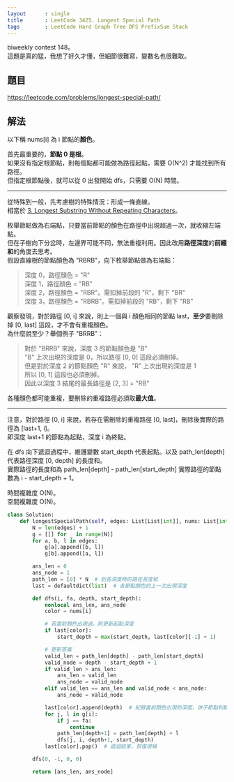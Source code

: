 ```yaml
---
layout      : single
title       : LeetCode 3425. Longest Special Path
tags        : LeetCode Hard Graph Tree DFS PrefixSum Stack
---
```

biweekly contest 148。  
這題是真的猛，我想了好久才懂，但細節很難寫，變數名也很難取。  

## 題目

<https://leetcode.com/problems/longest-special-path/>

## 解法

以下稱 nums[i] 為 i 節點的**顏色**。  

首先最重要的，**節點 0 是根**。  
如果沒有指定根節點，則每個點都可能做為路徑起點，需要 O(N^2) 才能找到所有路徑。  
但指定根節點後，就可以從 0 出發開始 dfs，只需要 O(N) 時間。  

---

從特殊到一般，先考慮樹的特殊情況：形成一條直線。  
相當於 [3. Longest Substring Without Repeating Characters](https://leetcode.com/problems/longest-substring-without-repeating-characters/)。  

枚舉節點做為右端點，只要當前節點的顏色在路徑中出現超過一次，就收縮左端點。  
但在子樹向下分岔時，左邊界可能不同，無法重複利用。因此改用**路徑深度**的**前綴和**的角度去思考。  
假設直線樹的節點顏色為 "RBRB"，向下枚舉節點做為右端點：  
> 深度 0，路徑顏色 = "R"  
> 深度 1，路徑顏色 = "RB"  
> 深度 2，路徑顏色 = "RBR"。需扣掉前段的 "R"，剩下 "BR"  
> 深度 3，路徑顏色 = "RBRB"。需扣掉前段的 "RB"，剩下 "RB"  

觀察發現，對於路徑 [0, i] 來說，則上一個與 i 顏色相同的節點 last，**至少**要刪除掉 [0, last] 這段，才不會有重複顏色。  
為什麼說至少？舉個例子 "BRRB"：  
> 對於 "BRRB" 來說，深度 3 的節點顏色是 "B"  
> "B" 上次出現的深度是 0，所以路徑 [0, 0] 這段必須刪掉。  
> 但是對於深度 2 的節點顏色 "R" 來說， "R" 上次出現的深度是 1  
> 所以 [0, 1] 這段也必須刪掉。  
> 因此以深度 3 結尾的最長路徑是 [2, 3] = "RB"  

各種顏色都可能重複，要刪除的重複路徑必須取**最大值**。  

---

注意，對於路徑 [0, i] 來說，若存在需刪除的重複路徑 [0, last]，刪除後實際的路徑為 [last+1, i]。  \
即深度 last+1 的節點為起點，深度 i 為終點。  

在 dfs 向下遞迴過程中，維護變數 start_depth 代表起點。以及 path_len[depth] 代表路徑深度 [0, depth] 的長度和。  
實際路徑的長度和為 path_len[depth] - path_len[start_depth]
實際路徑的節點數為 i - start_depth + 1。  

時間複雜度 O(N)。  
空間複雜度 O(N)。  

```python
class Solution:
    def longestSpecialPath(self, edges: List[List[int]], nums: List[int]) -> List[int]:
        N = len(edges) + 1
        g = [[] for _ in range(N)]
        for a, b, l in edges:
            g[a].append([b, l])
            g[b].append([a, l])

        ans_len = 0
        ans_node = 1
        path_len = [0] * N  # 到各深度時的路徑長度和
        last = defaultdict(list)  # 各節點顏色的上一次出現深度

        def dfs(i, fa, depth, start_depth):
            nonlocal ans_len, ans_node
            color = nums[i]

            # 若當前顏色出現過，則更新起點深度
            if last[color]:
                start_depth = max(start_depth, last[color][-1] + 1)

            # 更新答案
            valid_len = path_len[depth] - path_len[start_depth]
            valid_node = depth - start_depth + 1
            if valid_len > ans_len:
                ans_len = valid_len
                ans_node = valid_node
            elif valid_len == ans_len and valid_node < ans_node:
                ans_node = valid_node

            last[color].append(depth)  # 紀錄當前顏色出現的深度，供子節點判斷
            for j, l in g[i]:
                if j == fa:
                    continue
                path_len[depth+1] = path_len[depth] + l
                dfs(j, i, depth+1, start_depth)
            last[color].pop()  # 遞迴結束，恢復現場

        dfs(0, -1, 0, 0)

        return [ans_len, ans_node]
```
